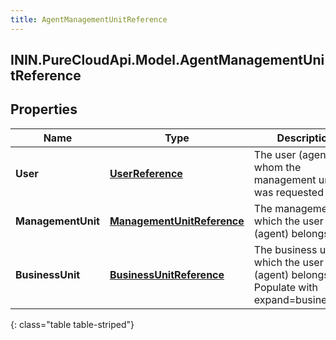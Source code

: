 ```yaml
---
title: AgentManagementUnitReference
---
```

## ININ.PureCloudApi.Model.AgentManagementUnitReference

## Properties

|Name | Type | Description | Notes|
|------------ | ------------- | ------------- | -------------|
| **User** | [**UserReference**](UserReference.html) | The user (agent) for whom the management unit was requested | [optional] |
| **ManagementUnit** | [**ManagementUnitReference**](ManagementUnitReference.html) | The management to which the user (agent) belongs | [optional] |
| **BusinessUnit** | [**BusinessUnitReference**](BusinessUnitReference.html) | The business unit to which the user (agent) belongs. Populate with expand=businessUnit | [optional] |
{: class="table table-striped"}


